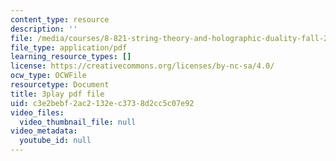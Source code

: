 ```yaml
---
content_type: resource
description: ''
file: /media/courses/8-821-string-theory-and-holographic-duality-fall-2014/c3e2bebf2ac2132ec3738d2cc5c07e92_75zfIar62c.pdf
file_type: application/pdf
learning_resource_types: []
license: https://creativecommons.org/licenses/by-nc-sa/4.0/
ocw_type: OCWFile
resourcetype: Document
title: 3play pdf file
uid: c3e2bebf-2ac2-132e-c373-8d2cc5c07e92
video_files:
  video_thumbnail_file: null
video_metadata:
  youtube_id: null
---
```

